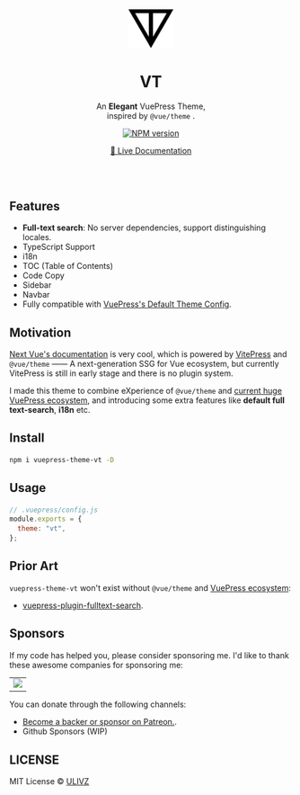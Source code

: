 <br>
<br>

<p align="center">
    <img width="80" src="./media/logo.svg">
    <br>
    <h1 align="center">VT</h1>
</p>

<p align="center">
An <b>Elegant</b> VuePress Theme,<br>
inspired by <code>@vue/theme</code> .
</p>

<p align="center">
<a href="https://www.npmjs.com/package/vuepress-theme-vt"><img src="https://img.shields.io/npm/v/vuepress-theme-vt?color=c95f8b&amp;label=" alt="NPM version"></a></p>

<p align="center"><a target="_blank" href="https://vuepress-theme-vt.vercel.app">📖 Live Documentation</a></p>

<br>
<br>

## Features

- **Full-text search**: No server dependencies, support distinguishing locales.
- TypeScript Support
- i18n
- TOC (Table of Contents)
- Code Copy
- Sidebar
- Navbar
- Fully compatible with [VuePress's Default Theme Config](https://vuepress.vuejs.org/theme/default-theme-config.html).

## Motivation

[Next Vue's documentation](https://staging.vuejs.org/) is very cool, which is powered by [VitePress](https://github.com/vuejs/vitepress) and `@vue/theme` —— A next-generation SSG for Vue ecosystem, but currently VitePress is still in early stage and there is no plugin system.

I made this theme to combine eXperience of `@vue/theme` and [current huge VuePress ecosystem](https://github.com/vuepress/awesome-vuepress/), and introducing some extra features like **default full text-search**, **i18n** etc.

## Install

```bash
npm i vuepress-theme-vt -D
```

## Usage

```js
// .vuepress/config.js
module.exports = {
  theme: "vt",
};
```

## Prior Art

`vuepress-theme-vt` won't exist without `@vue/theme` and [VuePress ecosystem](https://github.com/vuepress/awesome-vuepress/):

- [vuepress-plugin-fulltext-search](https://github.com/leo-buneev/vuepress-plugin-fulltext-search).

## Sponsors

If my code has helped you, please consider sponsoring me. I'd like to thank these awesome companies for sponsoring me:

<table>
  <tbody>
    <tr>
      <td align="center" valign="middle">
        <a href="https://n8n.io/" target="_blank">
          <img width="100px" src="https://avatars.githubusercontent.com/u/45487711?s=200&v=4">
        </a>
      </td>
    </tr><tr></tr>
  </tbody>
</table>

You can donate through the following channels:

- [Become a backer or sponsor on Patreon.](https://www.patreon.com/ulivz).
- Github Sponsors (WIP)

## LICENSE

MIT License © [ULIVZ](https://github.com/ulivz)